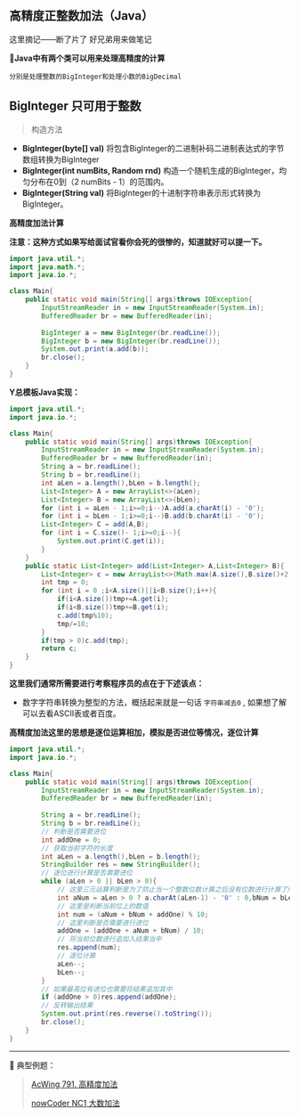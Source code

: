 ## 高精度正整数加法（Java）

这里摘记——断了片了 好兄弟用来做笔记

**📝Java中有两个类可以用来处理高精度的计算**

`分别是处理整数的BigInteger和处理小数的BigDecimal`

## BigInteger 只可用于整数

> 构造方法

- **BigInteger(byte[] val)** 
  将包含BigInteger的二进制补码二进制表达式的字节数组转换为BigInteger 
- **BigInteger(int numBits, Random rnd)** 
  构造一个随机生成的BigInteger，均匀分布在0到（2 numBits - 1）的范围内。  
- **BigInteger(String val)** 
  将BigInteger的十进制字符串表示形式转换为BigInteger。

**高精度加法计算**

**注意：这种方式如果写给面试官看你会死的很惨的，知道就好可以提一下。**

```java
import java.util.*;
import java.math.*;
import java.io.*;

class Main{
    public static void main(String[] args)throws IOException{
        InputStreamReader in = new InputStreamReader(System.in);
        BufferedReader br = new BufferedReader(in);
        
        BigInteger a = new BigInteger(br.readLine());
        BigInteger b = new BigInteger(br.readLine());
        System.out.print(a.add(b));
        br.close();
    }
}
```

**Y总模板Java实现：**

```java
import java.util.*;
import java.io.*;

class Main{
    public static void main(String[] args)throws IOException{
        InputStreamReader in = new InputStreamReader(System.in);
        BufferedReader br = new BufferedReader(in);
        String a = br.readLine();
        String b = br.readLine();
        int aLen = a.length(),bLen = b.length();
        List<Integer> A = new ArrayList<>(aLen);
        List<Integer> B = new ArrayList<>(bLen);
        for (int i = aLen - 1;i>=0;i--)A.add(a.charAt(i) - '0');
        for (int i = bLen - 1;i>=0;i--)B.add(b.charAt(i) - '0');
        List<Integer> C = add(A,B);
        for (int i = C.size()- 1;i>=0;i--){
            System.out.print(C.get(i));
        }
    }
    public static List<Integer> add(List<Integer> A,List<Integer> B){
        List<Integer> c = new ArrayList<>(Math.max(A.size(),B.size()+2));
        int tmp = 0;
        for (int i = 0 ;i<A.size()||i<B.size();i++){
            if(i<A.size())tmp+=A.get(i);
            if(i<B.size())tmp+=B.get(i);
            c.add(tmp%10);
            tmp/=10;
        }
        if(tmp > 0)c.add(tmp);
        return c;
    }
}
```

**这里我们通常所需要进行考察程序员的点在于下述该点：**

- 数字字符串转换为整型的方法，概括起来就是一句话 `字符串减去0` , 如果想了解可以去看ASCII表或者百度。

**高精度加法这里的思想是逐位运算相加，模拟是否进位等情况，逐位计算**

```java
import java.util.*;
import java.io.*;

class Main{
    public static void main(String[] args)throws IOException{
        InputStreamReader in = new InputStreamReader(System.in);
        BufferedReader br = new BufferedReader(in);
        
        String a = br.readLine();
        String b = br.readLine();
        // 判断是否需要进位
        int addOne = 0;
        // 获取当前字符的长度
        int aLen = a.length(),bLen = b.length();
        StringBuilder res = new StringBuilder();
        // 逐位进行计算是否需要进位
        while (aLen > 0 || bLen > 0){
            // 这里三元运算判断是为了防止当一个整数位数计算之后没有位数进行计算了所以需要的
            int aNum = aLen > 0 ? a.charAt(aLen-1) - '0' : 0,bNum = bLen > 0 ? b.charAt(bLen-1)-'0' : 0;
            // 这里是判断当前位上的数值
            int num = (aNum + bNum + addOne) % 10;
            // 这里判断是否需要进行进位
            addOne = (addOne + aNum + bNum) / 10;
            // 将当前位数进行追加入结果当中
            res.append(num);
            // 逐位计算
            aLen--;
            bLen--;
        }
        // 如果最高位有进位也需要将结果追加其中
        if (addOne > 0)res.append(addOne);
        // 反转输出结果
        System.out.print(res.reverse().toString());
        br.close();
    }
}
```

****
📑 典型例题：

> [AcWing 791. 高精度加法](https://www.acwing.com/problem/content/793/)
>
> [nowCoder NC1 大数加法](https://www.nowcoder.com/practice/11ae12e8c6fe48f883cad618c2e81475/)
